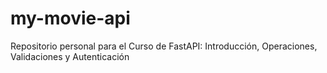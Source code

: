 # my-movie-api
Repositorio personal para el Curso de FastAPI: Introducción, Operaciones, Validaciones y Autenticación
